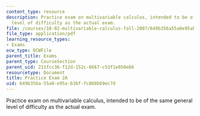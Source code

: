 ```yaml
---
content_type: resource
description: Practice exam on multivariable calculus, intended to be of the same general
  level of difficulty as the actual exam.
file: /courses/18-02-multivariable-calculus-fall-2007/649b356a55a0e95ab36ffc860b69ec7d_prac2a.pdf
file_type: application/pdf
learning_resource_types:
- Exams
ocw_type: OCWFile
parent_title: Exams
parent_type: CourseSection
parent_uid: 211fcc36-f12d-152c-6667-c53f1e850e66
resourcetype: Document
title: Practice Exam 2A
uid: 649b356a-55a0-e95a-b36f-fc860b69ec7d
---
```

Practice exam on multivariable calculus, intended to be of the same general level of difficulty as the actual exam.